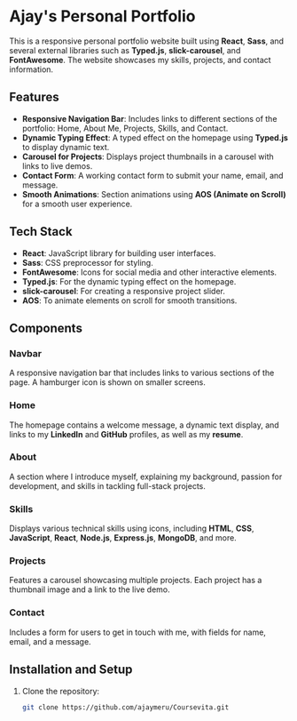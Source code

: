 # Ajay's Personal Portfolio

This is a responsive personal portfolio website built using **React**, **Sass**, and several external libraries such as **Typed.js**, **slick-carousel**, and **FontAwesome**. The website showcases my skills, projects, and contact information.

## Features

- **Responsive Navigation Bar**: Includes links to different sections of the portfolio: Home, About Me, Projects, Skills, and Contact.
- **Dynamic Typing Effect**: A typed effect on the homepage using **Typed.js** to display dynamic text.
- **Carousel for Projects**: Displays project thumbnails in a carousel with links to live demos.
- **Contact Form**: A working contact form to submit your name, email, and message.
- **Smooth Animations**: Section animations using **AOS (Animate on Scroll)** for a smooth user experience.

## Tech Stack

- **React**: JavaScript library for building user interfaces.
- **Sass**: CSS preprocessor for styling.
- **FontAwesome**: Icons for social media and other interactive elements.
- **Typed.js**: For the dynamic typing effect on the homepage.
- **slick-carousel**: For creating a responsive project slider.
- **AOS**: To animate elements on scroll for smooth transitions.
  
## Components

### Navbar
A responsive navigation bar that includes links to various sections of the page. A hamburger icon is shown on smaller screens.

### Home
The homepage contains a welcome message, a dynamic text display, and links to my **LinkedIn** and **GitHub** profiles, as well as my **resume**.

### About
A section where I introduce myself, explaining my background, passion for development, and skills in tackling full-stack projects.

### Skills
Displays various technical skills using icons, including **HTML**, **CSS**, **JavaScript**, **React**, **Node.js**, **Express.js**, **MongoDB**, and more.

### Projects
Features a carousel showcasing multiple projects. Each project has a thumbnail image and a link to the live demo.

### Contact
Includes a form for users to get in touch with me, with fields for name, email, and a message.

## Installation and Setup

1. Clone the repository:

   ```bash
   git clone https://github.com/ajaymeru/Coursevita.git
